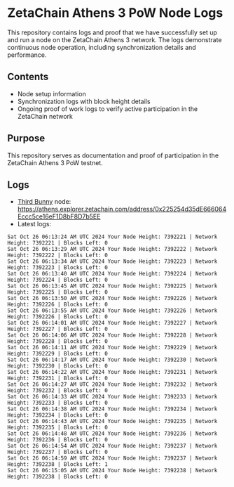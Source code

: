 # ZetaChain Athens 3 PoW Node Logs
This repository contains logs and proof that we have successfully set up and run a node on the ZetaChain Athens 3 network. The logs demonstrate continuous node operation, including synchronization details and performance.

## Contents
- Node setup information
- Synchronization logs with block height details
- Ongoing proof of work logs to verify active participation in the ZetaChain network

## Purpose
This repository serves as documentation and proof of participation in the ZetaChain Athens 3 PoW testnet.

## Logs

- [Third Bunny](https://thirdbunny.xyz/) node: https://athens.explorer.zetachain.com/address/0x225254d35dE666064Eccc5ce16eF1D8bF8D7b5EE
- Latest logs:
```
Sat Oct 26 06:13:24 AM UTC 2024 Your Node Height: 7392221 | Network Height: 7392221 | Blocks Left: 0
Sat Oct 26 06:13:29 AM UTC 2024 Your Node Height: 7392222 | Network Height: 7392222 | Blocks Left: 0
Sat Oct 26 06:13:34 AM UTC 2024 Your Node Height: 7392223 | Network Height: 7392223 | Blocks Left: 0
Sat Oct 26 06:13:40 AM UTC 2024 Your Node Height: 7392224 | Network Height: 7392224 | Blocks Left: 0
Sat Oct 26 06:13:45 AM UTC 2024 Your Node Height: 7392225 | Network Height: 7392225 | Blocks Left: 0
Sat Oct 26 06:13:50 AM UTC 2024 Your Node Height: 7392226 | Network Height: 7392226 | Blocks Left: 0
Sat Oct 26 06:13:55 AM UTC 2024 Your Node Height: 7392226 | Network Height: 7392226 | Blocks Left: 0
Sat Oct 26 06:14:01 AM UTC 2024 Your Node Height: 7392227 | Network Height: 7392227 | Blocks Left: 0
Sat Oct 26 06:14:06 AM UTC 2024 Your Node Height: 7392228 | Network Height: 7392228 | Blocks Left: 0
Sat Oct 26 06:14:11 AM UTC 2024 Your Node Height: 7392229 | Network Height: 7392229 | Blocks Left: 0
Sat Oct 26 06:14:17 AM UTC 2024 Your Node Height: 7392230 | Network Height: 7392230 | Blocks Left: 0
Sat Oct 26 06:14:22 AM UTC 2024 Your Node Height: 7392231 | Network Height: 7392231 | Blocks Left: 0
Sat Oct 26 06:14:27 AM UTC 2024 Your Node Height: 7392232 | Network Height: 7392232 | Blocks Left: 0
Sat Oct 26 06:14:33 AM UTC 2024 Your Node Height: 7392233 | Network Height: 7392233 | Blocks Left: 0
Sat Oct 26 06:14:38 AM UTC 2024 Your Node Height: 7392234 | Network Height: 7392234 | Blocks Left: 0
Sat Oct 26 06:14:43 AM UTC 2024 Your Node Height: 7392235 | Network Height: 7392235 | Blocks Left: 0
Sat Oct 26 06:14:48 AM UTC 2024 Your Node Height: 7392236 | Network Height: 7392236 | Blocks Left: 0
Sat Oct 26 06:14:54 AM UTC 2024 Your Node Height: 7392237 | Network Height: 7392237 | Blocks Left: 0
Sat Oct 26 06:14:59 AM UTC 2024 Your Node Height: 7392237 | Network Height: 7392238 | Blocks Left: 1
Sat Oct 26 06:15:05 AM UTC 2024 Your Node Height: 7392238 | Network Height: 7392238 | Blocks Left: 0
```
